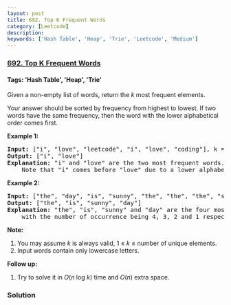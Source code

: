 ```yaml
---
layout: post
title: 692. Top K Frequent Words
category: [Leetcode]
description: 
keywords: ['Hash Table', 'Heap', 'Trie', 'Leetcode', 'Medium']
---
```

### [692. Top K Frequent Words](https://leetcode.com/problems/top-k-frequent-words)

#### Tags: 'Hash Table', 'Heap', 'Trie'

<div class="content__u3I1 question-content__JfgR"><div><p>Given a non-empty list of words, return the <i>k</i> most frequent elements.</p>
<p>Your answer should be sorted by frequency from highest to lowest. If two words have the same frequency, then the word with the lower alphabetical order comes first.</p>
<p><b>Example 1:</b><br/>
</p><pre><b>Input:</b> ["i", "love", "leetcode", "i", "love", "coding"], k = 2
<b>Output:</b> ["i", "love"]
<b>Explanation:</b> "i" and "love" are the two most frequent words.
    Note that "i" comes before "love" due to a lower alphabetical order.
</pre>
<p></p>
<p><b>Example 2:</b><br/>
</p><pre><b>Input:</b> ["the", "day", "is", "sunny", "the", "the", "the", "sunny", "is", "is"], k = 4
<b>Output:</b> ["the", "is", "sunny", "day"]
<b>Explanation:</b> "the", "is", "sunny" and "day" are the four most frequent words,
    with the number of occurrence being 4, 3, 2 and 1 respectively.
</pre>
<p></p>
<p><b>Note:</b><br/>
</p><ol>
<li>You may assume <i>k</i> is always valid, 1 ≤ <i>k</i> ≤ number of unique elements.</li>
<li>Input words contain only lowercase letters.</li>
</ol>
<p></p>
<p><b>Follow up:</b><br/>
</p><ol>
<li>Try to solve it in <i>O</i>(<i>n</i> log <i>k</i>) time and <i>O</i>(<i>n</i>) extra space.</li>
</ol>
<p></p></div></div>

### Solution
